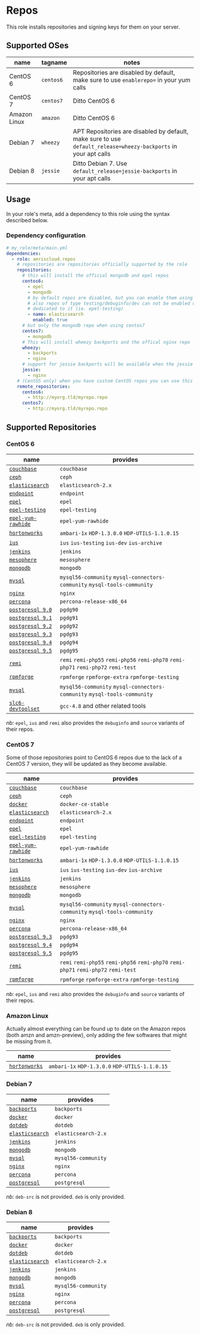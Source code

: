 Repos
=====

This role installs repositories and signing keys for them on your server.

Supported OSes
--------------

name         | tagname   | notes
-------------|-----------|---------------------------------------------------------------------------------------
CentOS 6     | `centos6` | Repositories are disabled by default, make sure to use `enablerepo=` in your yum calls
CentOS 7     | `centos7` | Ditto CentOS 6
Amazon Linux | `amazon`  | Ditto CentOS 6
Debian 7     | `wheezy`  | APT Repositories are disabled by default, make sure to use `default_release=wheezy-backports` in your apt calls
Debian 8     | `jessie`  | Ditto Debian 7. Use `default_release=jessie-backports` in your apt calls

Usage
-----

In your role's meta, add a dependency to this role using the syntax described below.

### Dependency configuration

```yaml
# my_role/meta/main.yml
dependencies:
  - role: aeriscloud.repos
    # repositories are repositories officially supported by the role
    repositories:
      # this will install the official mongodb and epel repos
      centos6:
        - epel
        - mongodb
        # by default repos are disabled, but you can enable them using the following syntax
        # also repos of type testing/debuginfo/dev can not be enabled unless the repo file is
        # dedicated to it (ie. epel-testing)
        - name: elasticsearch
          enabled: true
      # but only the mongodb repo when using centos7
      centos7:
        - mongodb
      # This will install wheezy backports and the offical nginx repo
      wheezy:
        - backports
        - nginx
      # support for jessie backports will be available when the jessie backports is available.
      jessie:
        - nginx
    # (CentOS only) when you have custom CentOS repos you can use this syntax to retrieve the repo online
    remote_repositories:
      centos6:
        - http://myorg.tld/myrepo.repo
      centos7:
        - http://myorg.tld/myrepo.repo
```

Supported Repositories
----------------------

### CentOS 6

name                                                                          | provides
------------------------------------------------------------------------------|-----------------------------------------------
[`couchbase`](http://www.couchbase.com/)                                      | `couchbase`
[`ceph`](http://ceph.com/)                                                    | `ceph`
[`elasticsearch`](https://www.elastic.co/products/elasticsearch)              | `elasticsearch-2.x`
[`endpoint`](https://packages.endpoint.com/)                                  | `endpoint`
[`epel`](https://fedoraproject.org/wiki/EPEL)                                 | `epel`
[`epel-testing`](https://fedoraproject.org/wiki/EPEL/testing)                 | `epel-testing`
[`epel-yum-rawhide`](https://repos.fedorapeople.org/repos/james/yum-rawhide/) | `epel-yum-rawhide`
[`hortonworks`](http://hortonworks.com/)                                      | `ambari-1x` `HDP-1.3.0.0` `HDP-UTILS-1.1.0.15`
[`ius`](https://iuscommunity.org/pages/About.html)                            | `ius` `ius-testing` `ius-dev` `ius-archive`
[`jenkins`](http://jenkins-ci.org/)                                           | `jenkins`
[`mesophere`](https://www.mesosphere.com/)                                    | `mesosphere`
[`mongodb`](http://mongodb.org/)                                              | `mongodb`
[`mysql`](https://www.mysql.fr/products/community/)                           | `mysql56-community` `mysql-connectors-community` `mysql-tools-community`
[`nginx`](http://nginx.org/)                                                  | `nginx`
[`percona`](https://www.percona.com)                                          | `percona-release-x86_64`
[`postgresql 9.0`](http://yum.postgresql.org/repopackages.php)                | `pgdg90`
[`postgresql 9.1`](http://yum.postgresql.org/repopackages.php)                | `pgdg91`
[`postgresql 9.2`](http://yum.postgresql.org/repopackages.php)                | `pgdg92`
[`postgresql 9.3`](http://yum.postgresql.org/repopackages.php)                | `pgdg93`
[`postgresql 9.4`](http://yum.postgresql.org/repopackages.php)                | `pgdg94`
[`postgresql 9.5`](http://yum.postgresql.org/repopackages.php)                | `pgdg95`
[`remi`](http://rpms.famillecollet.com/)                                      | `remi` `remi-php55` `remi-php56` `remi-php70` `remi-php71` `remi-php72` `remi-test`
[`rpmforge`](http://repoforge.org/)                                           | `rpmforge` `rpmforge-extra` `rpmforge-testing`
[`mysql`](https://www.mysql.fr/products/community/)                           | `mysql56-community` `mysql-connectors-community` `mysql-tools-community`
[`slc6-devtoolset`](http://linux.web.cern.ch/linux/devtoolset/)               | `gcc-4.8` and other related tools


_nb:_ `epel`, `ius` and `remi` also provides the `debuginfo` and `source` variants of their repos.

### CentOS 7

Some of those repositories point to CentOS 6 repos due to the lack of a CentOS 7 version, they will be updated as they
become available.

name                                                                          | provides
------------------------------------------------------------------------------|-----------------------------------------------
[`couchbase`](http://www.couchbase.com/)                                      | `couchbase`
[`ceph`](http://ceph.com/)                                                    | `ceph`
[`docker`](https://www.docker.com/)                                           | `docker-ce-stable`
[`elasticsearch`](https://www.elastic.co/products/elasticsearch)              | `elasticsearch-2.x`
[`endpoint`](https://packages.endpoint.com/)                                  | `endpoint`
[`epel`](https://fedoraproject.org/wiki/EPEL)                                 | `epel`
[`epel-testing`](https://fedoraproject.org/wiki/EPEL/testing)                 | `epel-testing`
[`epel-yum-rawhide`](https://repos.fedorapeople.org/repos/james/yum-rawhide/) | `epel-yum-rawhide`
[`hortonworks`](http://hortonworks.com/)                                      | `ambari-1x` `HDP-1.3.0.0` `HDP-UTILS-1.1.0.15`
[`ius`](https://iuscommunity.org/pages/About.html)                            | `ius` `ius-testing` `ius-dev` `ius-archive`
[`jenkins`](http://jenkins-ci.org/)                                           | `jenkins`
[`mesophere`](https://www.mesosphere.com/)                                    | `mesosphere`
[`mongodb`](http://mongodb.org/)                                              | `mongodb`
[`mysql`](https://www.mysql.fr/products/community/)                           | `mysql56-community` `mysql-connectors-community` `mysql-tools-community`
[`nginx`](http://nginx.org/)                                                  | `nginx`
[`percona`](https://www.percona.com)                                          | `percona-release-x86_64`
[`postgresql 9.3`](http://yum.postgresql.org/repopackages.php)                | `pgdg93`
[`postgresql 9.4`](http://yum.postgresql.org/repopackages.php)                | `pgdg94`
[`postgresql 9.5`](http://yum.postgresql.org/repopackages.php)                | `pgdg95`
[`remi`](http://rpms.famillecollet.com/)                                      | `remi` `remi-php55` `remi-php56` `remi-php70` `remi-php71` `remi-php72` `remi-test`
[`rpmforge`](http://repoforge.org/)                                           | `rpmforge` `rpmforge-extra` `rpmforge-testing`


_nb:_ `epel`, `ius` and `remi` also provides the `debuginfo` and `source` variants of their repos.

### Amazon Linux

Actually almost everything can be found up to date on the Amazon repos (both amzn and amzn-preview), only adding the few
softwares that might be missing from it.

name                                                                          | provides
------------------------------------------------------------------------------|-----------------------------------------------
[`hortonworks`](http://hortonworks.com/)                                      | `ambari-1x` `HDP-1.3.0.0` `HDP-UTILS-1.1.0.15`

### Debian 7

name                                                                          | provides
------------------------------------------------------------------------------|-----------------------------------------------
[`backports`](https://packages.debian.org/wheezy-backports/)                  | `backports`
[`docker`](https://www.docker.com/)                                           | `docker`
[`dotdeb`](https://www.dotdeb.org)                                            | `dotdeb`
[`elasticsearch`](https://www.elastic.co/products/elasticsearch)              | `elasticsearch-2.x`
[`jenkins`](http://jenkins-ci.org/)                                           | `jenkins`
[`mongodb`](http://mongodb.org/)                                              | `mongodb`
[`mysql`](https://www.mysql.fr/products/community/)                           | `mysql56-community`
[`nginx`](http://nginx.org/)                                                  | `nginx`
[`percona`](https://www.percona.com)                                          | `percona`
[`postgresql`](http://www.postgresql.org)                                     | `postgresql`


_nb:_ `deb-src` is not provided. `deb` is only provided.

### Debian 8

name                                                                          | provides
------------------------------------------------------------------------------|-----------------------------------------------
[`backports`](https://packages.debian.org/jessie-backports/)                  | `backports`
[`docker`](https://www.docker.com/)                                           | `docker`
[`dotdeb`](https://www.dotdeb.org)                                            | `dotdeb`
[`elasticsearch`](https://www.elastic.co/products/elasticsearch)              | `elasticsearch-2.x`
[`jenkins`](http://jenkins-ci.org/)                                           | `jenkins`
[`mongodb`](http://mongodb.org/)                                              | `mongodb`
[`mysql`](https://www.mysql.fr/products/community/)                           | `mysql56-community`
[`nginx`](http://nginx.org/)                                                  | `nginx`
[`percona`](https://www.percona.com)                                          | `percona`
[`postgresql`](http://www.postgresql.org)                                     | `postgresql`


_nb:_ `deb-src` is not provided. `deb` is only provided.
